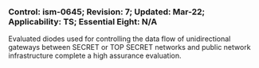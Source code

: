 ### Control: ism-0645; Revision: 7; Updated: Mar-22; Applicability: TS; Essential Eight: N/A
<p>Evaluated diodes used for controlling the data flow of unidirectional gateways between SECRET or TOP SECRET networks and public network infrastructure complete a high assurance evaluation.</p>